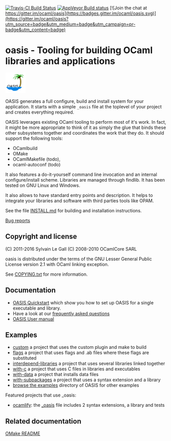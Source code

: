 [![Travis-CI Build Status](https://travis-ci.org/ocaml/oasis.svg?branch=master)](https://travis-ci.org/ocaml/oasis)
[![AppVeyor Build status](https://ci.appveyor.com/api/projects/status/42gumiqt5le643t2?svg=true)](https://ci.appveyor.com/project/gildor478/oasis)
[![Join the chat at https://gitter.im/ocaml/oasis](https://badges.gitter.im/ocaml/oasis.svg)](https://gitter.im/ocaml/oasis?utm_source=badge&utm_medium=badge&utm_campaign=pr-badge&utm_content=badge)

<!--- OASIS_START --->
<!--- DO NOT EDIT (digest: fa5b2e44255b14951d927b0e054fa38f) --->

oasis - Tooling for building OCaml libraries and applications
=============================================================

<img src="https://raw.githubusercontent.com/ocaml/oasis/master/doc/images/logo.svg" width="64" height="64"/></img>

OASIS generates a full configure, build and install system for your
application. It starts with a simple `_oasis` file at the toplevel of your
project and creates everything required.

OASIS leverages existing OCaml tooling to perform most of it's work. In fact,
it might be more appropriate to think of it as simply the glue that binds
these other subsystems together and coordinates the work that they do. It
should support the following tools:

 * OCamlbuild
 * OMake
 * OCamlMakefile (todo),
 * ocaml-autoconf (todo)

It also features a do-it-yourself command line invocation and an internal
configure/install scheme. Libraries are managed through findlib. It has been
tested on GNU Linux and Windows.

It also allows to have standard entry points and description. It helps to
integrate your libraries and software with third parties tools like OPAM.

See the file [INSTALL.md](INSTALL.md) for building and installation
instructions.

[Bug reports](https://github.com/ocaml/oasis/issues)

Copyright and license
---------------------

(C) 2011-2016 Sylvain Le Gall
(C) 2008-2010 OCamlCore SARL

oasis is distributed under the terms of the GNU Lesser General Public License
version 2.1 with OCaml linking exception.

See [COPYING.txt](COPYING.txt) for more information.

<!--- OASIS_STOP --->

Documentation
-------------

* [OASIS Quickstart](doc/QUICKSTART.md) which show you how to set up
  OASIS for a single executable and library.
* Have a look at our [frequently asked questions](doc/FAQ.md)
* [OASIS User manual](doc/MANUAL.mkd)

Examples
--------

* [custom](https://github.com/ocaml/oasis/blob/master/examples/custom/_oasis)
 a project that uses the custom plugin and make to build
* [flags](https://github.com/ocaml/oasis/blob/master/examples/flags/_oasis)
 a project that uses flags and .ab files where these flags are substituted
* [interdepend-libraries](https://github.com/ocaml/oasis/blob/master/examples/interdepend-libraries/_oasis)
 a project that uses several libraries linked together
* [with-c](https://github.com/ocaml/oasis/blob/master/examples/with-c/_oasis)
 a project that uses C files in libraries and executables
* [with-data](https://github.com/ocaml/oasis/blob/master/examples/with-data/_oasis)
 a project that installs data files
* [with-subpackages](https://github.com/ocaml/oasis/blob/master/examples/with-subpackage/_oasis)
 a project that uses a syntax extension and a library
* [browse the examples](https://github.com/ocaml/oasis/tree/master/examples)
 directory of OASIS for other examples

Featured projects that use \_oasis:

* [ocamlify](https://github.com/gildor478/ocamlify):
  the [\_oasis](https://github.com/gildor478/ocamlify/blob/master/_oasis) file includes 2 syntax extensions,
  a library and tests

Related documentation
---------------------

[OMake README](src/plugins/omake/README.md)
